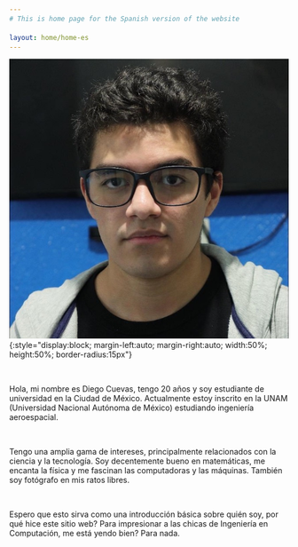 ```yaml
---
# This is home page for the Spanish version of the website

layout: home/home-es
---
```


![Mi mejor foto](/assets/img/me.JPG){:style="display:block; margin-left:auto; margin-right:auto; width:50%; height:50%; border-radius:15px"}

<br>

Hola, mi nombre es Diego Cuevas, tengo 20 años y soy estudiante de universidad en la Ciudad de México. Actualmente estoy inscrito en la UNAM (Universidad Nacional Autónoma de México) estudiando ingeniería aeroespacial.

<br>

Tengo una amplia gama de intereses, principalmente relacionados con la ciencia y la tecnología. Soy decentemente bueno en matemáticas, me encanta la física y me fascinan las computadoras y las máquinas. También soy fotógrafo en mis ratos libres.

<br>

Espero que esto sirva como una introducción básica sobre quién soy, por qué hice este sitio web? Para impresionar a las chicas de Ingeniería en Computación, me está yendo bien? Para nada.